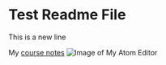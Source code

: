    # Test Readme File

   This is a new line

   My [course notes](./notes.txt)
![Image of My Atom Editor](./images/Screenshot_1.png)  
